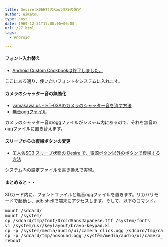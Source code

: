 ```yaml
---
title: Desire(X06HT)のRoot化後の設定
author: eiKatou
type: post
date: 1969-12-31T15:00:00+00:00
url: /27.html
tags:
  - Android

---
```

<div class="section">
  <h4>
    フォント入れ替え
  </h4>
  
  <ul>
    <li>
      <a href="http://acc.komugi.net/?%E6%89%8B%E9%A0%86%E6%9B%B8%2F%E3%83%95%E3%82%A9%E3%83%B3%E3%83%88%E5%A4%89%E6%9B%B4" target="_blank">Android Custom Cookbookは終了しました。</a>
    </li>
  </ul>
  
  <p>
    ここにある通り、使いたいフォントをシステムに入れます。
  </p>
  
  <h4>
    カメラのシャッター音の無効化
  </h4>
  
  <ul>
    <li>
      <a href="http://www.yamakawa.us/android/236.html" target="_blank">yamakawa.us &#8211; HT-03Aのカメラのシャッター音を消す方法</a>
    </li>
    <li>
      <a href="http://lrl.mydns.jp:8080/blog/blog_pb/archives/2009/08/post-144/" target="_blank">無音oggファイル</a>
    </li>
  </ul>
  
  <p>
    カメラのシャッター音のoggファイルがシステム内にあるので、それを無音のoggファイルに置き替えます。
  </p>
  
  <h4>
    スリープからの復帰ボタンの変更
  </h4>
  
  <ul>
    <li>
      <a href="http://whitesc3.blog7.fc2.com/blog-entry-254.html#comment40" target="_blank">工人舎SC3 スリープ状態の Desire で、電源ボタン以外のボタンで復帰する方法</a>
    </li>
  </ul>
  
  <p>
    システム内の設定ファイルを書き換えで実現。
  </p>
  
  <h4>
    まとめると・・
  </h4>
  
  <p>
    SDカード内に、フォントファイルと無音oggファイルを置きます。リカバリモードで起動し、adb shellで端末にアクセスします。そして、以下のコマンド。
  </p>
  
  <pre class="syntax-highlight">
mount /sdcard/
mount /system/
cp /sdcard/tmp/font/DroidSansJapanese.ttf /system/fonts
vi /system/usr/keylayout/bravo-keypad.kl
cp <span class="synSpecial">-p</span> /system/media/audio/ui/camera_click.ogg /sdcard/tmp/camera_click.ogg
cp <span class="synSpecial">-p</span> /sdcard/tmp/nosound.ogg /system/media/audio/ui/camera_click.ogg
reboot
</pre>
</div>
